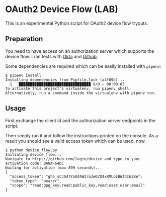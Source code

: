 # OAuth2 Device Flow (LAB)

This is an experimental Python script for OAuth2 device flow tryouts.

## Preparation

You need to have access on an authorization server which supports the device flow. I ran tests with [Okta](https://developer.okta.com/) and [Github](https://github.com/settings/developers).

Some dependencies are required which can be easily installed with `pipenv`:

```shell
$ pipenv install
Installing dependencies from Pipfile.lock (a4f09b)...
  🐍   ▉▉▉▉▉▉▉▉▉▉▉▉▉▉▉▉▉▉▉▉▉▉▉▉▉▉▉▉▉▉▉▉ 9/9 — 00:00:03
To activate this project's virtualenv, run pipenv shell.
Alternatively, run a command inside the virtualenv with pipenv run.
```

## Usage

First exchange the client id and the authorization server endpoints in the script.

Then simply run it and follow the instructions printed on the console. As a result you should see a valid access token which can be used, now.

```shell
$ python device_flow.py
Initiating device flow...
Navigate to https://github.com/login/device and type in your activation code: 8A8A-64DC
Waiting for activation (max 899 seconds)...
{
  "access_token": "gho_sCJG47YoU4AWIroJwQ7O4xRMLbiBWt4I6Z8e",
  "token_type": "bearer",
  "scope": "read:gpg_key,read:public_key,read:user,user:email"
}
```